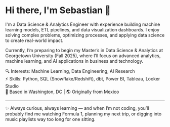 # Hi there, I'm Sebastian 👋

I'm a Data Science & Analytics Engineer with experience building machine learning models, ETL pipelines, and data visualization dashboards. I enjoy solving complex problems, optimizing processes, and applying data science to create real-world impact.  

Currently, I’m preparing to begin my Master’s in Data Science & Analytics at Georgetown University (Fall 2025), where I’ll focus on advanced analytics, machine learning, and AI applications in business and technology.  

🔍 Interests: Machine Learning, Data Engineering, AI Research  
⚡ Skills: Python, SQL (Snowflake/Redshift), dbt, Power BI, Tableau, Looker Studio  
📍 Based in Washington, DC | 🌎 Originally from Mexico  

---

✨ Always curious, always learning — and when I’m not coding, you’ll probably find me watching Formula 1, planning my next trip, or digging into music playlists way too long for one sitting.
